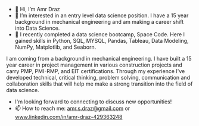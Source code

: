 - 👋 Hi, I’m Amr Draz
- 👀 I’m interested in an entry level data science position. I have a 15 year background in mechanical engineering and am making a career shift into Data Science.
- 🌱 I recently completed a data science bootcamp, Space Code. Here I gained skills in Python, SQL, MYSQL, Pandas, Tableau, Data Modeling, NumPy, Matplotlib, and Seaborn. 

I am coming from a background in mechanical engineering. I have built a 15 year career in project management in various construction projects
and carry PMP, PMI-RMP, and EIT certifications. Through my experience I've developed technical, critical thinking, problem solving, communication and collaboration skills that will help me make a strong transition into the field of data science.

- I'm looking forward to connecting to discuss new opportunities!
- 📫 How to reach me: amr.s.draz@gmail.com or www.linkedin.com/in/amr-draz-429363248

<!---
AmrsDraz/AmrsDraz is a ✨ special ✨ repository because its `README.md` (this file) appears on your GitHub profile.
You can click the Preview link to take a look at your changes.
--->
